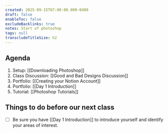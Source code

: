 ```yaml
---
created: 2025-09-15T07:00:00.000-0400
draft: false
enableToc: false
excludeBacklinks: true
notes: Start of photoshop
tags: null
transcludeTitleSize: h2
---
```


## Agenda
1. Setup: [[Downloading Photoshop]]
2. Class Discussion: [[Good and Bad Designs Discussion]]
3. Portfolio: [[Creating your Notion Account]]
4. Portfolio: [[Day 1 Introduction]]
5. Tutorial: [[Photoshop Tutorials]]

## Things to do before our next class
- [ ] Be sure you have [[Day 1 Introduction]] to introduce yourself and identify your areas of interest.
